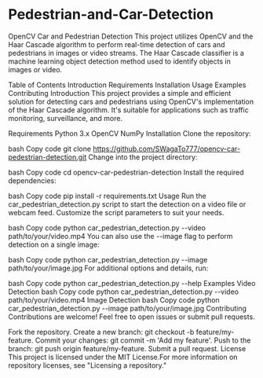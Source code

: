# Pedestrian-and-Car-Detection

OpenCV Car and Pedestrian Detection
This project utilizes OpenCV and the Haar Cascade algorithm to perform real-time detection of cars and pedestrians in images or video streams. The Haar Cascade classifier is a machine learning object detection method used to identify objects in images or video.

Table of Contents
Introduction
Requirements
Installation
Usage
Examples
Contributing
Introduction
This project provides a simple and efficient solution for detecting cars and pedestrians using OpenCV's implementation of the Haar Cascade algorithm. It's suitable for applications such as traffic monitoring, surveillance, and more.

Requirements
Python 3.x
OpenCV
NumPy
Installation
Clone the repository:

bash
Copy code
git clone https://github.com/SWagaTo777/opencv-car-pedestrian-detection.git
Change into the project directory:

bash
Copy code
cd opencv-car-pedestrian-detection
Install the required dependencies:

bash
Copy code
pip install -r requirements.txt
Usage
Run the car_pedestrian_detection.py script to start the detection on a video file or webcam feed. Customize the script parameters to suit your needs.

bash
Copy code
python car_pedestrian_detection.py --video path/to/your/video.mp4
You can also use the --image flag to perform detection on a single image:

bash
Copy code
python car_pedestrian_detection.py --image path/to/your/image.jpg
For additional options and details, run:

bash
Copy code
python car_pedestrian_detection.py --help
Examples
Video Detection
bash
Copy code
python car_pedestrian_detection.py --video path/to/your/video.mp4
Image Detection
bash
Copy code
python car_pedestrian_detection.py --image path/to/your/image.jpg
Contributing
Contributions are welcome! Feel free to open issues or submit pull requests.

Fork the repository.
Create a new branch: git checkout -b feature/my-feature.
Commit your changes: git commit -m 'Add my feature'.
Push to the branch: git push origin feature/my-feature.
Submit a pull request.
License
This project is licensed under the MIT License.For more information on repository licenses, see "Licensing a repository."
